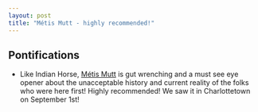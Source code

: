 ```yaml
---
layout: post
title: "Métis Mutt - highly recommended!"
---
```


## Pontifications

* Like Indian Horse, [Métis Mutt](https://buzzon.com/index.php/reviews/31166-metis-mutt) is gut wrenching and a must see eye opener about the unacceptable history and current reality of the folks who were here first! Highly recommended! We saw it in Charlottetown on September 1st!